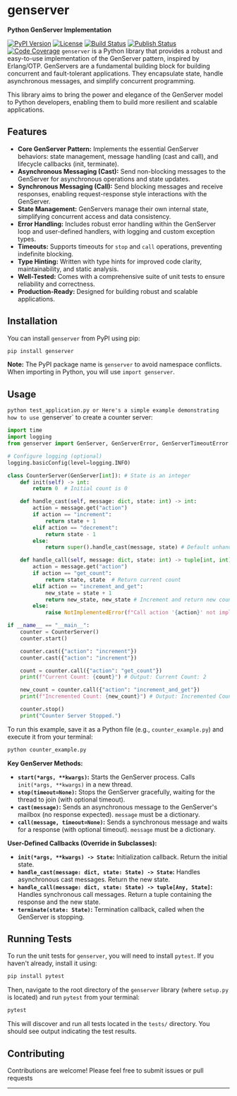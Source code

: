 # genserver

**Python GenServer Implementation**

[![PyPI Version](https://badge.fury.io/py/genserver.svg)](https://pypi.org/project/genserver/)
[![License](https://img.shields.io/badge/License-MIT-blue.svg)](LICENSE)
[![Build Status](https://github.com/ourway/genserver/actions/workflows/ci.yml/badge.svg)](https://github.com/ourway/genserver/actions/workflows/ci.yml)
[![Publish Status](https://github.com/ourway/genserver/actions/workflows/publish.yml/badge.svg)](https://github.com/ourway/genserver/actions/workflows/publish.yml)
[![Code Coverage](https://codecov.io/gh/ourway/genserver/branch/main/graph/badge.svg?token=YOUR_CODECOV_TOKEN)](https://codecov.io/gh/ourway/genserver) `genserver` is a Python library that provides a robust and easy-to-use implementation of the GenServer pattern, inspired by Erlang/OTP. GenServers are a fundamental building block for building concurrent and fault-tolerant applications. They encapsulate state, handle asynchronous messages, and simplify concurrent programming.

This library aims to bring the power and elegance of the GenServer model to Python developers, enabling them to build more resilient and scalable applications.

## Features

*   **Core GenServer Pattern:** Implements the essential GenServer behaviors: state management, message handling (cast and call), and lifecycle callbacks (init, terminate).
*   **Asynchronous Messaging (Cast):** Send non-blocking messages to the GenServer for asynchronous operations and state updates.
*   **Synchronous Messaging (Call):** Send blocking messages and receive responses, enabling request-response style interactions with the GenServer.
*   **State Management:** GenServers manage their own internal state, simplifying concurrent access and data consistency.
*   **Error Handling:** Includes robust error handling within the GenServer loop and user-defined handlers, with logging and custom exception types.
*   **Timeouts:** Supports timeouts for `stop` and `call` operations, preventing indefinite blocking.
*   **Type Hinting:**  Written with type hints for improved code clarity, maintainability, and static analysis.
*   **Well-Tested:** Comes with a comprehensive suite of unit tests to ensure reliability and correctness.
*   **Production-Ready:** Designed for building robust and scalable applications.


## Installation

You can install `genserver` from PyPI using pip:

```bash
pip install genserver
````

**Note:** The PyPI package name is `genserver` to avoid namespace conflicts. When importing in Python, you will use `import genserver`.

## Usage
`python test_application.py or
Here's a simple example demonstrating how to use `genserver` to create a counter server:

```python
import time
import logging
from genserver import GenServer, GenServerError, GenServerTimeoutError

# Configure logging (optional)
logging.basicConfig(level=logging.INFO)

class CounterServer(GenServer[int]): # State is an integer
    def init(self) -> int:
        return 0  # Initial count is 0

    def handle_cast(self, message: dict, state: int) -> int:
        action = message.get("action")
        if action == "increment":
            return state + 1
        elif action == "decrement":
            return state - 1
        else:
            return super().handle_cast(message, state) # Default unhandled cast

    def handle_call(self, message: dict, state: int) -> tuple[int, int]:
        action = message.get("action")
        if action == "get_count":
            return state, state  # Return current count
        elif action == "increment_and_get":
            new_state = state + 1
            return new_state, new_state # Increment and return new count
        else:
            raise NotImplementedError(f"Call action '{action}' not implemented: {action}")

if __name__ == "__main__":
    counter = CounterServer()
    counter.start()

    counter.cast({"action": "increment"})
    counter.cast({"action": "increment"})

    count = counter.call({"action": "get_count"})
    print(f"Current Count: {count}") # Output: Current Count: 2

    new_count = counter.call({"action": "increment_and_get"})
    print(f"Incremented Count: {new_count}") # Output: Incremented Count: 3

    counter.stop()
    print("Counter Server Stopped.")
```

To run this example, save it as a Python file (e.g., `counter_example.py`) and execute it from your terminal:

```bash
python counter_example.py
```

**Key GenServer Methods:**

  * **`start(*args, **kwargs)`:** Starts the GenServer process. Calls `init(*args, **kwargs)` in a new thread.
  * **`stop(timeout=None)`:**  Stops the GenServer gracefully, waiting for the thread to join (with optional timeout).
  * **`cast(message)`:** Sends an asynchronous message to the GenServer's mailbox (no response expected). `message` must be a dictionary.
  * **`call(message, timeout=None)`:** Sends a synchronous message and waits for a response (with optional timeout). `message` must be a dictionary.

**User-Defined Callbacks (Override in Subclasses):**

  * **`init(*args, **kwargs) -> State`:**  Initialization callback. Return the initial state.
  * **`handle_cast(message: dict, state: State) -> State`:** Handles asynchronous cast messages. Return the new state.
  * **`handle_call(message: dict, state: State) -> tuple[Any, State]`:** Handles synchronous call messages. Return a tuple containing the response and the new state.
  * **`terminate(state: State)`:** Termination callback, called when the GenServer is stopping.

## Running Tests

To run the unit tests for `genserver`, you will need to install `pytest`. If you haven't already, install it using:

```bash
pip install pytest
```

Then, navigate to the root directory of the `genserver` library (where `setup.py` is located) and run `pytest` from your terminal:

```bash
pytest
```

This will discover and run all tests located in the `tests/` directory. You should see output indicating the test results.

## Contributing

Contributions are welcome\! Please feel free to submit issues or pull requests

-----
